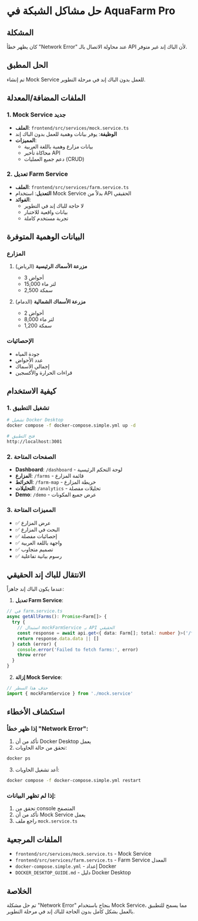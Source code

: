 # حل مشاكل الشبكة في AquaFarm Pro

## المشكلة
كان يظهر خطأ "Network Error" عند محاولة الاتصال بالـ API لأن الباك إند غير متوفر.

## الحل المطبق
تم إنشاء Mock Service للعمل بدون الباك إند في مرحلة التطوير.

## الملفات المضافة/المعدلة

### 1. Mock Service جديد
- **الملف**: `frontend/src/services/mock.service.ts`
- **الوظيفة**: يوفر بيانات وهمية للعمل بدون الباك إند
- **المميزات**:
  - بيانات مزارع وهمية باللغة العربية
  - محاكاة تأخير API
  - دعم جميع العمليات (CRUD)

### 2. تعديل Farm Service
- **الملف**: `frontend/src/services/farm.service.ts`
- **التعديل**: استخدام Mock Service بدلاً من API الحقيقي
- **الفوائد**:
  - لا حاجة للباك إند في التطوير
  - بيانات واقعية للاختبار
  - تجربة مستخدم كاملة

## البيانات الوهمية المتوفرة

### المزارع
1. **مزرعة الأسماك الرئيسية** (الرياض)
   - 3 أحواض
   - 15,000 لتر ماء
   - 2,500 سمكة

2. **مزرعة الأسماك الشمالية** (الدمام)
   - 2 أحواض
   - 8,000 لتر ماء
   - 1,200 سمكة

### الإحصائيات
- جودة المياه
- عدد الأحواض
- إجمالي الأسماك
- قراءات الحرارة والأكسجين

## كيفية الاستخدام

### 1. تشغيل التطبيق
```bash
# تشغيل Docker Desktop
docker compose -f docker-compose.simple.yml up -d

# فتح التطبيق
http://localhost:3001
```

### 2. الصفحات المتاحة
- **Dashboard**: `/dashboard` - لوحة التحكم الرئيسية
- **المزارع**: `/farms` - قائمة المزارع
- **الخرائط**: `/farm-map` - خريطة المزارع
- **التحليلات**: `/analytics` - تحليلات مفصلة
- **Demo**: `/demo` - عرض جميع المكونات

### 3. المميزات المتاحة
- ✅ عرض المزارع
- ✅ البحث في المزارع
- ✅ إحصائيات مفصلة
- ✅ واجهة باللغة العربية
- ✅ تصميم متجاوب
- ✅ رسوم بيانية تفاعلية

## الانتقال للباك إند الحقيقي

عندما يكون الباك إند جاهزاً:

1. **تعديل Farm Service**:
```typescript
// في farm.service.ts
async getAllFarms(): Promise<Farm[]> {
  try {
    // استبدال mockFarmService بـ API الحقيقي
    const response = await api.get<{ data: Farm[]; total: number }>('/farms')
    return response.data.data || []
  } catch (error) {
    console.error('Failed to fetch farms:', error)
    throw error
  }
}
```

2. **إزالة Mock Service**:
```typescript
// حذف هذا السطر
import { mockFarmService } from './mock.service'
```

## استكشاف الأخطاء

### إذا ظهر خطأ "Network Error":
1. تأكد من أن Docker Desktop يعمل
2. تحقق من حالة الحاويات:
```bash
docker ps
```

3. أعد تشغيل الحاويات:
```bash
docker compose -f docker-compose.simple.yml restart
```

### إذا لم تظهر البيانات:
1. تحقق من console المتصفح
2. تأكد من أن Mock Service يعمل
3. راجع ملف `mock.service.ts`

## الملفات المرجعية
- `frontend/src/services/mock.service.ts` - Mock Service
- `frontend/src/services/farm.service.ts` - Farm Service المعدل
- `docker-compose.simple.yml` - إعداد Docker
- `DOCKER_DESKTOP_GUIDE.md` - دليل Docker Desktop

## الخلاصة
تم حل مشكلة "Network Error" بنجاح باستخدام Mock Service، مما يسمح للتطبيق بالعمل بشكل كامل بدون الحاجة للباك إند في مرحلة التطوير.
